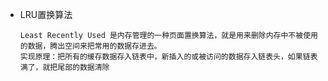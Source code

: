 * LRU置换算法

  ```
  Least Recently Used 是内存管理的一种页面置换算法，就是用来删除内存中不被使用的数据，腾出空间来把常用的数据存进去。
  实现原理：把所有的缓存数据存入链表中，新插入的或被访问的数据存入链表头，如果链表满了，就把尾部的数据清除
  
  ```

  